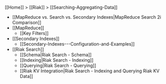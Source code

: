 [[Home]] > [[Riak]] > [[Searching-Aggregating-Data]]

* [[MapReduce vs. Search vs. Secondary Indexes|MapReduce Search 2i Comparison]]
* [[MapReduce]]
  * [[Key Filters]]
* [[Secondary Indexes]]
  * [[Secondary-Indexes---Configuration-and-Examples]]
* [[Riak Search]]
  * [[Schema|Riak Search - Schema]]
  * [[Indexing|Riak Search - Indexing]]
  * [[Querying|Riak Search - Querying]]
  * [[Riak KV Integration|Riak Search - Indexing and Querying Riak KV Data]]

